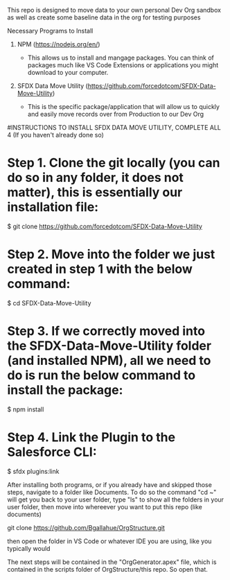 This repo is designed to move data to your own personal Dev Org sandbox as well as create some baseline data in the org for testing purposes

Necessary Programs to Install
1. NPM (https://nodejs.org/en/) 
   - This allows us to install and mangage packages. You can think of packages much like VS Code Extensions or applications you might download to your computer.
   
2. SFDX Data Move Utility (https://github.com/forcedotcom/SFDX-Data-Move-Utility)
   - This is the specific package/application that will allow us to quickly and easily move records over from Production to our Dev Org
 
#INSTRUCTIONS TO INSTALL SFDX DATA MOVE UTILITY, COMPLETE ALL 4 (If you haven't already done so)
# Step 1. Clone the git locally (you can do so in any folder, it does not matter), this is essentially our installation file: 
$ git clone https://github.com/forcedotcom/SFDX-Data-Move-Utility

# Step 2. Move into the folder we just created in step 1 with the below command:
$ cd SFDX-Data-Move-Utility

# Step 3. If we correctly moved into the SFDX-Data-Move-Utility folder (and installed NPM), all we need to do is run the below command to install the package: 
$ npm install

# Step 4. Link the Plugin to the Salesforce CLI: 
$ sfdx plugins:link

After installing both programs, or if you already have and skipped those steps, navigate to a folder like Documents. To do so the command "cd ~" will get you back to your user folder, type "ls" to show all the folders in your user folder, then move into whereever you want to put this repo (like documents)

git clone https://github.com/Bgallahue/OrgStructure.git

then open the folder in VS Code or whatever IDE you are using, like you typically would

The next steps will be contained in the "OrgGenerator.apex" file, which is contained in the scripts folder of OrgStructure/this repo. So open that.
